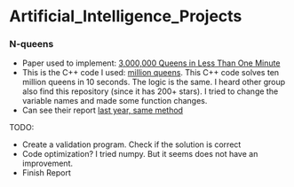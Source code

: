 # Artificial_Intelligence_Projects
### N-queens
*  Paper used to implement: [3,000,000  Queens in Less Than One Minute](https://dl.acm.org/doi/pdf/10.1145/122319.122325)   
*  This is the C++ code I used: [million queens](https://github.com/yanshengjia/artificial-intelligence/tree/master/million-queens). This C++ code solves ten million queens in 10 seconds. The logic is the same. I heard other group also find this repository (since it has 200+ stars). I tried to change the variable names and made some function changes.
*  Can see their report [last year, same method](https://github.com/deepweaver/1MillionQueens?fbclid=IwAR0IZCpTpz5FtJxxu97-wK8zxpj3MdOLPi9hHkVIOTWSazbvGt_uVFxtxgc)    
    
    
TODO:   
* Create a validation program. Check if the solution is correct 
* Code optimization? I tried numpy. But it seems does not have an improvement.
* Finish Report


